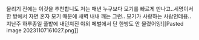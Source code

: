 물리기 전에는 이것을 추천합니도 저는 매년 누구보다 모기를 빠르게 만나고..세명이서 한 방에서 자면 혼자 모기 때문에 새벽 내내 깨는 그런.. 모기가 사랑하는 사람인데용.. 지난주 하루종일 풀밭에 내던져진 야외 페벌에서 단 한방도 안 물렸어잉![[Pasted image 20231107161027.png]]